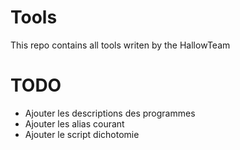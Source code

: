 Tools
=====

This repo contains all tools writen by the HallowTeam

TODO
====

- Ajouter les descriptions des programmes
- Ajouter les alias courant
- Ajouter le script dichotomie
